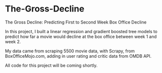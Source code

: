 # The-Gross-Decline
The Gross Decline: Predicting First to Second Week Box Office Decline

In this project, I built a linear regression and gradient boosted tree models to predict how far a movie would decline at the box office between week 1 and week 2.

My data came from scraping 5500 movie data, with Scrapy, from BoxOfficeMojo.com, adding in user rating and critic data from OMDB API.

All code for this project will be coming shortly.
